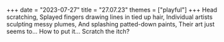+++
date = "2023-07-27"
title = "27.07.23"
themes = ["playful"]
+++
Head scratching,
Splayed fingers drawing lines in tied up hair,
Individual artists sculpting messy plumes,
And splashing patted-down paints,
Their art just seems to...
How to put it...
Scratch the itch?
